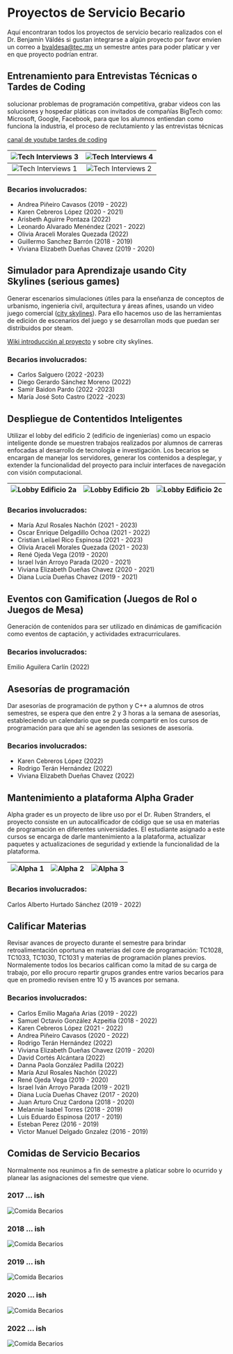 # Proyectos de Servicio Becario 

Aquí encontraran todos los proyectos de servicio becario realizados con el Dr. Benjamín Váldés si gustan integrarse a algún proyecto por favor envien un correo a bvaldesa@tec.mx un semestre antes para poder platicar y ver en que proyecto podrían entrar.

## Entrenamiento para Entrevistas Técnicas o Tardes de Coding

solucionar problemas de programación competitiva, grabar videos con las soluciones y hospedar pláticas con invitados de compañías BigTech como: Microsoft, Google, Facebook, para que los alumnos entiendan como funciona la industria, el proceso de reclutamiento y las entrevistas técnicas

[canal de youtube tardes de coding](https://www.youtube.com/channel/UCaDLn1cv__Xz93lhLpLCKWw)

![Tech Interviews 3](images/Tech3.jpg) |![Tech Interviews 4](images/Tech4.jpg)
:-------------------------:|:-------------------------:
![Tech Interviews 1](images/Tech1.jpg) | ![Tech Interviews 2](images/Tech2.jpg)



### Becarios involucrados:
- Andrea Piñeiro Cavasos (2019 - 2022)
- Karen Cebreros López  (2020 - 2021)
- Arisbeth Aguirre Pontaza (2022)
- Leonardo Alvarado Menéndez  (2021 - 2022)
- Olivia Araceli Morales Quezada (2022)
- Guillermo Sanchez Barrón (2018 - 2019)
- Viviana Elizabeth Dueñas Chavez (2019 - 2020)

## Simulador para Aprendizaje usando City Skylines  (serious games)

Generar escenarios simulaciones útiles para la enseñanza de conceptos de urbanismo, ingenieria civil, arquitectura y áreas afines, usando un video juego comercial ([city skylines](https://store.steampowered.com/app/255710/Cities_Skylines/)). Para ello hacemos uso de las herramientas de edición de escenarios del juego y se desarrollan mods que puedan ser distribuidos por steam.

[Wiki introducción al proyecto](https://nine-vinca-8ca.notion.site/WIKI-COMO-JUGAR-CITY-SKYLINES-Y-SOBREVIVIR-EN-EL-INTENTO-d833a3f2544745b0b6e967a779eeff5a) y sobre city skylines.

### Becarios involucrados: 
- Carlos Salguero (2022 -2023)
- Diego Gerardo Sánchez Moreno (2022)
- Samir Baidon Pardo (2022 -2023)
- María José Soto Castro (2022 -2023)


## Despliegue de Contentidos Inteligentes 

Utilizar el lobby del edificio 2 (edificio de ingenierías) como un espacio inteligente donde se muestren trabajos realizados por alumnos de carreras enfocadas al desarrollo de tecnología e investigación. Los becarios se encargan de manejar los servidores, generar los contenidos a desplegar, y extender la funcionalidad del proyecto para incluir interfaces de navegación con visión computacional.

![Lobby Edificio 2a](images/lobby1.jpeg) | ![Lobby Edificio 2b](images/lobby2.png) | ![Lobby Edificio 2c](images/lobby3.jpeg)
:-------------------------:|:-------------------------:|-------------------------:

### Becarios involucrados: 
- María Azul Rosales Nachón (2021 - 2023)
- Oscar Enrique Delgadillo Ochoa (2021 - 2022)
- Cristian Leilael Rico Espinosa (2021 - 2023)
- Olivia Araceli Morales Quezada (2021 - 2023)
- René Ojeda Vega (2019 - 2020)
- Israel Iván Arroyo Parada (2020 - 2021)
- Viviana Elizabeth Dueñas Chavez (2020 - 2021)
- Diana Lucía Dueñas Chavez (2019 - 2021)

## Eventos con Gamification (Juegos de Rol o Juegos de Mesa)

Generación de contenidos para ser utilizado en dinámicas de gamificación como eventos de captación, y actividades extracurriculares.

### Becarios involucrados: 
Emilio Aguilera Carlín (2022)


## Asesorías de programación

Dar asesorías de programación de python y C++ a alumnos de otros semestres, se espera que den entre 2 y 3 horas a la semana de asesorías, estableciendo un calendario que se pueda compartir en los cursos de programación para que ahí se agenden las sesiones de asesoría.  

### Becarios involucrados:
- Karen Cebreros López (2022)
- Rodrigo Terán Hernández (2022)
- Viviana Elizabeth Dueñas Chavez (2022)

## Mantenimiento a plataforma Alpha Grader

Alpha grader es un proyecto de libre uso por el Dr. Ruben Stranders, el proyecto consiste en un autocalificador de código que se usa en materias de programación en diferentes universidades. El estudiante asignado a este cursos se encarga de darle mantenimiento a la plataforma, actualizar paquetes y actualizaciones de seguridad y extiende la funcionalidad de la plataforma. 

![Alpha 1](images/alpha1.png) | ![Alpha 2](images/alpha2.png) | ![Alpha 3](images/alpha3.png)
:-------------------------:|:-------------------------:|-------------------------:


### Becarios involucrados:
Carlos Alberto Hurtado Sánchez (2019 - 2022)


## Calificar Materias

Revisar avances de proyecto durante el semestre para brindar retroalimentación oportuna en materias del core de programación: TC1028, TC1033, TC1030, TC1031 y materias de programación planes previos. Normalemente todos los becarios califican como la mitad de su carga de trabajo, por ello procuro repartir grupos grandes entre varios becarios para que en promedio revisen entre 10 y 15 avances por semana. 

### Becarios involucrados:
- Carlos Emilio Magaña Arias (2019 - 2022)
- Samuel Octavio González Azpeitia (2018 - 2022)
- Karen Cebreros López (2021 - 2022)
- Andrea Piñeiro Cavasos (2020 - 2022)
- Rodrigo Terán Hernández (2022)
- Viviana Elizabeth Dueñas Chavez (2019 - 2020)
- David Cortés Alcántara (2022)
- Danna Paola González Padilla (2022)
- María Azul Rosales Nachón (2022)
- René Ojeda Vega (2019 - 2020)
- Israel Iván Arroyo Parada (2019 - 2021)
- Diana Lucía Dueñas Chavez (2017 - 2020)
- Juan Arturo Cruz Cardona (2018 - 2020)
- Melannie Isabel Torres (2018 - 2019)
- Luis Eduardo Espinosa (2017 - 2019)
- Esteban Perez (2016 - 2019)
- Victor Manuel Delgado Gnzalez (2016 - 2019)

## Comidas de Servicio Becarios
Normalmente nos reunimos a fin de semestre a platicar sobre lo ocurrido y planear las asignaciones del semestre que viene. 

### 2017  ... ish
![Comida Becarios](images/2017.jpg)

### 2018  ... ish
![Comida Becarios](images/2018.jpg)

### 2019 ... ish
![Comida Becarios](images/2019.jpg)

### 2020 ... ish
![Comida Becarios](images/2020.jpg)

### 2022 ... ish
![Comida Becarios](images/2022.jpg)
